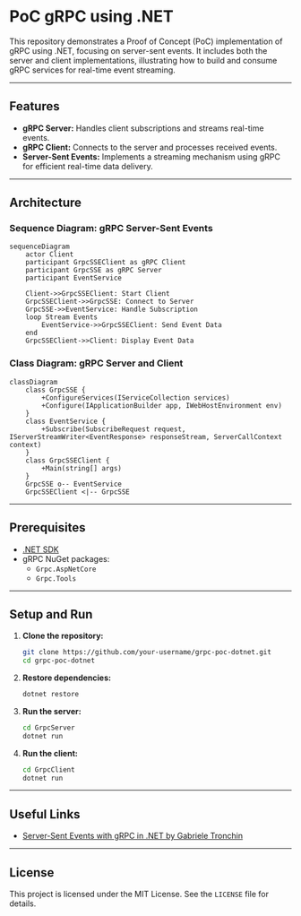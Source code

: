 # PoC gRPC using .NET

This repository demonstrates a Proof of Concept (PoC) implementation of gRPC using .NET, focusing on server-sent events. It includes both the server and client implementations, illustrating how to build and consume gRPC services for real-time event streaming.

---

## Features

- **gRPC Server:** Handles client subscriptions and streams real-time events.
- **gRPC Client:** Connects to the server and processes received events.
- **Server-Sent Events:** Implements a streaming mechanism using gRPC for efficient real-time data delivery.

---

## Architecture

### Sequence Diagram: gRPC Server-Sent Events

```mermaid
sequenceDiagram
    actor Client
    participant GrpcSSEClient as gRPC Client
    participant GrpcSSE as gRPC Server
    participant EventService

    Client->>GrpcSSEClient: Start Client
    GrpcSSEClient->>GrpcSSE: Connect to Server
    GrpcSSE->>EventService: Handle Subscription
    loop Stream Events
        EventService->>GrpcSSEClient: Send Event Data
    end
    GrpcSSEClient->>Client: Display Event Data
```

### Class Diagram: gRPC Server and Client

```mermaid
classDiagram
    class GrpcSSE {
        +ConfigureServices(IServiceCollection services)
        +Configure(IApplicationBuilder app, IWebHostEnvironment env)
    }
    class EventService {
        +Subscribe(SubscribeRequest request, IServerStreamWriter<EventResponse> responseStream, ServerCallContext context)
    }
    class GrpcSSEClient {
        +Main(string[] args)
    }
    GrpcSSE o-- EventService
    GrpcSSEClient <|-- GrpcSSE
```

---

## Prerequisites

- [.NET SDK](https://dotnet.microsoft.com/download)
- gRPC NuGet packages:
  - `Grpc.AspNetCore`
  - `Grpc.Tools`

---

## Setup and Run

1. **Clone the repository:**

   ```bash
   git clone https://github.com/your-username/grpc-poc-dotnet.git
   cd grpc-poc-dotnet
   ```

2. **Restore dependencies:**

   ```bash
   dotnet restore
   ```

3. **Run the server:**

   ```bash
   cd GrpcServer
   dotnet run
   ```

4. **Run the client:**

   ```bash
   cd GrpcClient
   dotnet run
   ```

---

## Useful Links

- [Server-Sent Events with gRPC in .NET by Gabriele Tronchin](https://medium.com/@gabrieletronchin/c-net-server-sent-events-with-grpc-2fc6f197d955)

---

## License

This project is licensed under the MIT License. See the `LICENSE` file for details.